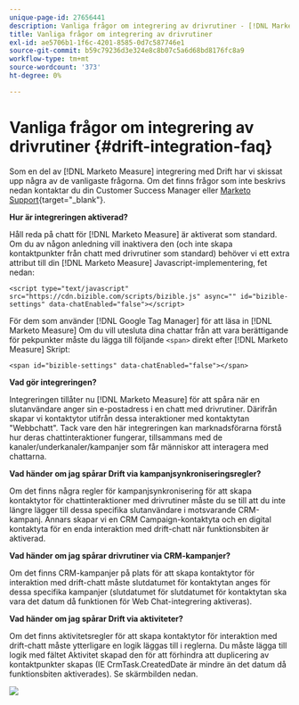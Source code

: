 ```yaml
---
unique-page-id: 27656441
description: Vanliga frågor om integrering av drivrutiner - [!DNL Marketo Measure] - Produktdokumentation
title: Vanliga frågor om integrering av drivrutiner
exl-id: ae5706b1-1f6c-4201-8585-0d7c587746e1
source-git-commit: b59c79236d3e324e8c8b07c5a6d68bd8176fc8a9
workflow-type: tm+mt
source-wordcount: '373'
ht-degree: 0%

---
```


# Vanliga frågor om integrering av drivrutiner {#drift-integration-faq}

Som en del av [!DNL Marketo Measure] integrering med Drift har vi skissat upp några av de vanligaste frågorna. Om det finns frågor som inte beskrivs nedan kontaktar du din Customer Success Manager eller [Marketo Support](https://nation.marketo.com/t5/support/ct-p/Support){target="_blank"}.

**Hur är integreringen aktiverad?**

Håll reda på chatt för [!DNL Marketo Measure] är aktiverat som standard. Om du av någon anledning vill inaktivera den (och inte skapa kontaktpunkter från chatt med drivrutiner som standard) behöver vi ett extra attribut till din [!DNL Marketo Measure] Javascript-implementering, fet nedan:

`<script type="text/javascript" src="https://cdn.bizible.com/scripts/bizible.js" async="" id="bizible-settings" data-chatEnabled="false"></script>`

För dem som använder [!DNL Google Tag Manager] för att läsa in [!DNL Marketo Measure] Om du vill utesluta dina chattar från att vara berättigande för pekpunkter måste du lägga till följande `<span>` direkt efter [!DNL Marketo Measure] Skript:

`<span id="bizible-settings" data-chatEnabled="false"></span>`

**Vad gör integreringen?**

Integreringen tillåter nu [!DNL Marketo Measure] för att spåra när en slutanvändare anger sin e-postadress i en chatt med drivrutiner. Därifrån skapar vi kontaktytor utifrån dessa interaktioner med kontaktytan &quot;Webbchatt&quot;. Tack vare den här integreringen kan marknadsförarna förstå hur deras chattinteraktioner fungerar, tillsammans med de kanaler/underkanaler/kampanjer som får människor att interagera med chattarna.

**Vad händer om jag spårar Drift via kampanjsynkroniseringsregler?**

Om det finns några regler för kampanjsynkronisering för att skapa kontaktytor för chattinteraktioner med drivrutiner måste du se till att du inte längre lägger till dessa specifika slutanvändare i motsvarande CRM-kampanj. Annars skapar vi en CRM Campaign-kontaktyta och en digital kontaktyta för en enda interaktion med drift-chatt när funktionsbiten är aktiverad.

**Vad händer om jag spårar drivrutiner via CRM-kampanjer?**

Om det finns CRM-kampanjer på plats för att skapa kontaktytor för interaktion med drift-chatt måste slutdatumet för kontaktytan anges för dessa specifika kampanjer (slutdatumet för slutdatumet för kontaktytan ska vara det datum då funktionen för Web Chat-integrering aktiveras).

**Vad händer om jag spårar Drift via aktiviteter?**

Om det finns aktivitetsregler för att skapa kontaktytor för interaktion med drift-chatt måste ytterligare en logik läggas till i reglerna. Du måste lägga till logik med fältet Aktivitet skapad den för att förhindra att duplicering av kontaktpunkter skapas (IE CrmTask.CreatedDate är mindre än det datum då funktionsbiten aktiverades). Se skärmbilden nedan.

![](assets/activity-rule-drift.png)
